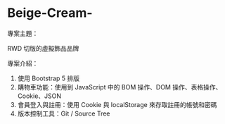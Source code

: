 # Beige-Cream-
 
專案主題：

RWD 切版的虛擬飾品品牌


專案介紹：

1. 使用 Bootstrap 5 排版
2. 購物車功能：使用到 JavaScript 中的 BOM 操作、DOM 操作、表格操作、Cookie、JSON
4. 會員登入與註冊：使用 Cookie 與 localStorage 來存取註冊的帳號和密碼
5. 版本控制工具：Git / Source Tree
